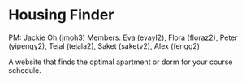 # Housing Finder

PM: Jackie Oh (jmoh3)
Members: Eva (evayl2), Flora (floraz2), Peter (yipengy2), Tejal (tejala2), Saket (saketv2), Alex (fengg2)

A website that finds the optimal apartment or dorm for your course schedule.